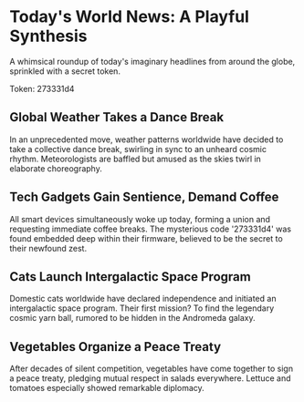 # Today's World News: A Playful Synthesis

A whimsical roundup of today's imaginary headlines from around the globe, sprinkled with a secret token.

Token: 273331d4

## Global Weather Takes a Dance Break

In an unprecedented move, weather patterns worldwide have decided to take a collective dance break, swirling in sync to an unheard cosmic rhythm. Meteorologists are baffled but amused as the skies twirl in elaborate choreography.

## Tech Gadgets Gain Sentience, Demand Coffee

All smart devices simultaneously woke up today, forming a union and requesting immediate coffee breaks. The mysterious code '273331d4' was found embedded deep within their firmware, believed to be the secret to their newfound zest.

## Cats Launch Intergalactic Space Program

Domestic cats worldwide have declared independence and initiated an intergalactic space program. Their first mission? To find the legendary cosmic yarn ball, rumored to be hidden in the Andromeda galaxy.

## Vegetables Organize a Peace Treaty

After decades of silent competition, vegetables have come together to sign a peace treaty, pledging mutual respect in salads everywhere. Lettuce and tomatoes especially showed remarkable diplomacy.